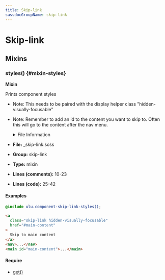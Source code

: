 ```yaml
---
title: Skip-link
sassdocGroupName: skip-link
---
```



# Skip-link





## Mixins




<div class="sassdoc-item-header">

###  styles() {#mixin-styles}

  <div class="sassdoc-item-header__labels">
    <span class="tag tag--primary"><strong>Mixin</strong></span>
  </div>

</div>

  

Prints component styles
- Note: This needs to be paired with the display helper class "hidden-visually-focusable"
- Note: Remember to add an id to the content you want to skip to. Often this will go to the content after the nav menu.
    
    

    <details>
      <summary>File Information</summary>
- **File:** _skip-link.scss
- **Group:** skip-link
- **Type:** mixin
- **Lines (comments):** 10-23
- **Lines (code):** 25-42
    </details>
    

#### Examples

      


``` scss
@include ulu.component-skip-link-styles();
```
  

      

      


``` html
<a 
  class="skip-link hidden-visually-focusable" 
  href="#main-content"
>
  Skip to main content
</a>
<nav>...</nav>
<main id="main-content">...</main>
```
  

      

#### Require

- [get()](/sass/components/accordion/#function-get)
  
  
  